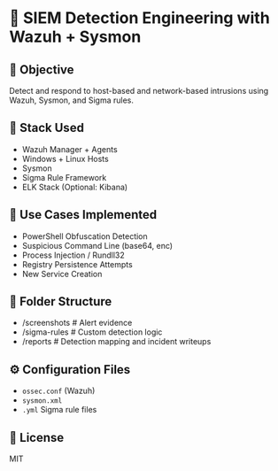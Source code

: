 # 🧠 SIEM Detection Engineering with Wazuh + Sysmon

## 🎯 Objective
Detect and respond to host-based and network-based intrusions using Wazuh, Sysmon, and Sigma rules.

## 🧰 Stack Used
- Wazuh Manager + Agents
- Windows + Linux Hosts
- Sysmon
- Sigma Rule Framework
- ELK Stack (Optional: Kibana)

## 🧪 Use Cases Implemented
- PowerShell Obfuscation Detection
- Suspicious Command Line (base64, enc)
- Process Injection / Rundll32
- Registry Persistence Attempts
- New Service Creation

## 📂 Folder Structure
- /screenshots     # Alert evidence
- /sigma-rules     # Custom detection logic
- /reports         # Detection mapping and incident writeups

## ⚙️ Configuration Files
- `ossec.conf` (Wazuh)
- `sysmon.xml`
- `.yml` Sigma rule files

## 📝 License
MIT
